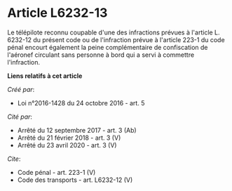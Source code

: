 # Article L6232-13

Le télépilote reconnu coupable d'une des infractions prévues à l'article L. 6232-12 du présent code ou de l'infraction prévue
à l'article 223-1 du code pénal encourt également la peine complémentaire de confiscation de l'aéronef circulant sans
personne à bord qui a servi à commettre l'infraction.

**Liens relatifs à cet article**

_Créé par_:

  - Loi n°2016-1428 du 24 octobre 2016 - art. 5

_Cité par_:

  - Arrêté du 12 septembre 2017 - art. 3 (Ab)
  - Arrêté du 21 février 2018 - art. 3 (V)
  - Arrêté du 23 avril 2020 - art. 3 (V)

_Cite_:

  - Code pénal - art. 223-1 (V)
  - Code des transports - art. L6232-12 (V)
